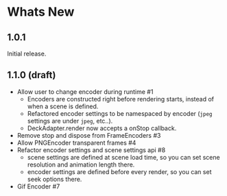 # Whats New

## 1.0.1

Initial release.

## 1.1.0 (draft)

- Allow user to change encoder during runtime #1
  - Encoders are constructed right before rendering starts, instead of when a scene is defined.
  - Refactored encoder settings to be namespaced by encoder (`jpeg` settings are under `jpeg`, etc..).
  - DeckAdapter.render now accepts a onStop callback.
- Remove stop and dispose from FrameEncoders #3
- Allow PNGEncoder transparent frames #4
- Refactor encoder settings and scene settings api #8
  - scene settings are defined at scene load time, so you can set scene resolution and animation length there.
  - encoder settings are defined before every render, so you can set seek options there.
- Gif Encoder #7